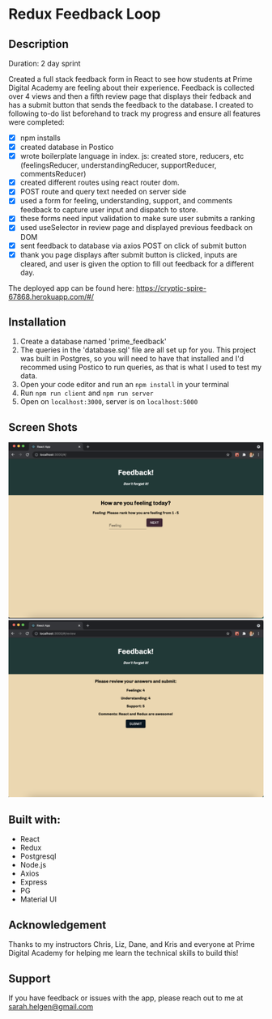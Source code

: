 
# Redux Feedback Loop

## Description

Duration: 2 day sprint

Created a full stack feedback form in React to see how students at Prime Digital Academy are feeling about their experience. Feedback is collected over 4 views and then a fifth review page that displays their fedback and has a submit button that sends the feedback to the database. I created to following to-do list beforehand to track my progress and ensure all features were completed:

- [x] npm installs
- [x] created database in Postico
- [x] wrote boilerplate language in index. js: created store, reducers, etc (feelingsReducer, understandingReducer, supportReducer, commentsReducer)
- [x] created different routes using react router dom.
- [x] POST route and query text needed on server side
- [x] used a form for feeling, understanding, support, and comments feedback to capture user input and dispatch to store.
- [x] these forms need input validation to make sure user submits a ranking
- [x] used useSelector in review page and displayed previous feedback on DOM
- [x] sent feedback to database via axios POST on click of submit button
- [x] thank you page displays after submit button is clicked, inputs are cleared, and user is given the option to fill out feedback for a different day.

The deployed app can be found here: https://cryptic-spire-67868.herokuapp.com/#/

## Installation

1. Create a database named 'prime_feedback'
2. The queries in the 'database.sql' file are all set up for you. This project was built in Postgres, so you will need to have that installed and I'd recommed using Postico to run queries, as that is what I used to test my data.
3. Open your code editor and run an `npm install` in your terminal
4. Run `npm run client` and `npm run server`
5. Open on `localhost:3000`, server is on `localhost:5000`

## Screen Shots
![app image](./images/screenshot1.png)
![app image](./images/screenshot2.png)

## Built with:

  - React
  - Redux
  - Postgresql
  - Node.js
  - Axios
  - Express
  - PG
  - Material UI

## Acknowledgement

Thanks to my instructors Chris, Liz, Dane, and Kris and everyone at Prime Digital Academy for helping me learn the technical skills to build this!

## Support

If you have feedback or issues with the app, please reach out to me at sarah.helgen@gmail.com


